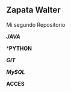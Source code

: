 ## Zapata Walter

Mi segundo Repositorio


***JAVA***

***PYTHON**

***GIT***

***MySQL***

**ACCES**
